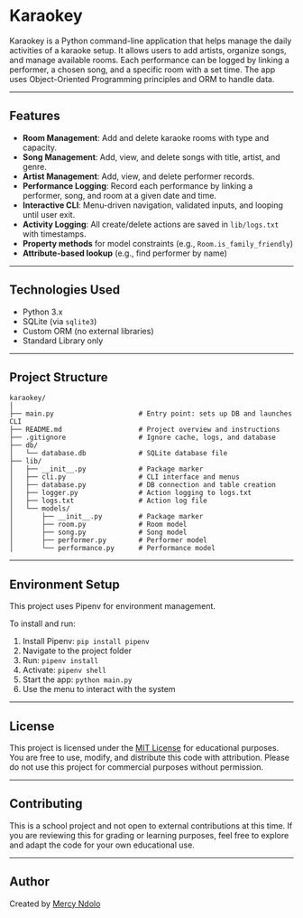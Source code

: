 # Karaokey

Karaokey is a Python command-line application that helps manage the daily activities of a karaoke setup. It allows users to add artists, organize songs, and manage available rooms. Each performance can be logged by linking a performer, a chosen song, and a specific room with a set time. The app uses Object-Oriented Programming principles and ORM to handle data.

---

## Features

- **Room Management**: Add and delete karaoke rooms with type and capacity.
- **Song Management**: Add, view, and delete songs with title, artist, and genre.
- **Artist Management**: Add, view, and delete performer records.
- **Performance Logging**: Record each performance by linking a performer, song, and room at a given date and time.
- **Interactive CLI**: Menu-driven navigation, validated inputs, and looping until user exit.
- **Activity Logging**: All create/delete actions are saved in `lib/logs.txt` with timestamps.
- **Property methods** for model constraints (e.g., `Room.is_family_friendly`)
- **Attribute-based lookup** (e.g., find performer by name)


---

## Technologies Used

- Python 3.x
- SQLite (via `sqlite3`)
- Custom ORM (no external libraries)
- Standard Library only

---

## Project Structure

```
karaokey/
│
├── main.py                     # Entry point: sets up DB and launches CLI
├── README.md                   # Project overview and instructions
├── .gitignore                  # Ignore cache, logs, and database
├── db/
│   └── database.db             # SQLite database file
├── lib/
│   ├── __init__.py             # Package marker
│   ├── cli.py                  # CLI interface and menus
│   ├── database.py             # DB connection and table creation
│   ├── logger.py               # Action logging to logs.txt
│   ├── logs.txt                # Action log file
│   └── models/
│       ├── __init__.py         # Package marker
│       ├── room.py             # Room model
│       ├── song.py             # Song model
│       ├── performer.py        # Performer model
│       └── performance.py      # Performance model
```

---

## Environment Setup

This project uses Pipenv for environment management.

To install and run:

1. Install Pipenv: `pip install pipenv`
2. Navigate to the project folder
3. Run: `pipenv install`
4. Activate: `pipenv shell`
5. Start the app: `python main.py`
6. Use the menu to interact with the system

---

## License

This project is licensed under the [MIT License](https://opensource.org/licenses/MIT) for educational purposes. You are free to use, modify, and distribute this code with attribution. Please do not use this project for commercial purposes without permission.

---

## Contributing

This is a school project and not open to external contributions at this time. If you are reviewing this for grading or learning purposes, feel free to explore and adapt the code for your own educational use.

---

## Author

Created by [Mercy Ndolo](https://github.com/NdoloMwende)
